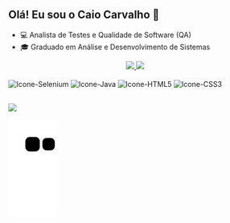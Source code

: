 ## Olá! Eu sou o Caio Carvalho 👋

- 💻 Analista de Testes e Qualidade de Software (QA)
- 🎓 Graduado em Análise e Desenvolvimento de Sistemas

<div align="center">
  <a href="https://github.com/kaiohenryk">
  <img height="150px" src="https://github-readme-stats.vercel.app/api?username=kaiohenryk&show_icons=true&theme=dark&include_all_commits=true&count_private=true"/>
  <img height="150px" src="https://github-readme-stats.vercel.app/api/top-langs/?username=kaiohenryk&layout=compact&langs_count=7&theme=dark"/>
</div>
  
<div style="display: inline-block"><br>
  <img align="center" alt="Icone-Selenium" height="30" width="40" src="https://cdn.jsdelivr.net/gh/devicons/devicon/icons/selenium/selenium-original.svg">
  <img align="center" alt="Icone-Java" height="30" width="40" src="https://cdn.jsdelivr.net/gh/devicons/devicon/icons/java/java-original.svg">
  <img align="center" alt="Icone-HTML5" heigth="30" width="40" src="https://cdn.jsdelivr.net/gh/devicons/devicon/icons/html5/html5-original.svg">
  <img align="center" alt="Icone-CSS3" heigth="30" width="40" src="https://cdn.jsdelivr.net/gh/devicons/devicon/icons/css3/css3-original.svg">
</div>
  
  ##
  
<div>
  <a href="https://www.linkedin.com/in/caiohcarvalho" target="_blank"><img src="https://img.shields.io/badge/-LinkedIn-%230077B5?style=for-the-badge&logo=linkedin&logoColor=white" target="_blank"></a>
  
  ![Snake animation](https://github.com/kaiohenryk/kaiohenryk/blob/output/github-contribution-grid-snake.svg)
  
</div>

